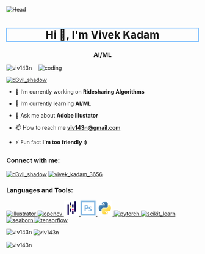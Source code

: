![Head](https://media.geeksforgeeks.org/wp-content/cdn-uploads/20200711122552/Python-Programming-Language.png)
<h1 align="center"h1 style="border:2px solid DodgerBlue;">Hi 👋, I'm Vivek Kadam</h1>
<h3 align="center"> AI/ML </h3>
<img align="right"alt="coding" width="420"src="https://cdn.dribbble.com/users/1162077/screenshots/3848914/programmer.gif">
<p align="left"> <img src="https://komarev.com/ghpvc/?username=viv143n&label=Profile%20views&color=0e75b6&style=flat" alt="viv143n" /> </p>

<p align="left"> <a href="https://twitter.com/d3vil_shadow" target="blank"><img src="https://img.shields.io/twitter/follow/d3vil_shadow?logo=twitter&style=for-the-badge" alt="d3vil_shadow" /></a> </p>

- 🔭 I’m currently working on **Ridesharing Algorithms**

- 🌱 I’m currently learning **AI/ML**

- 💬 Ask me about **Adobe Illustator**

- 📫 How to reach me **viv143n@gmail.com**

- ⚡ Fun fact **I'm too friendly :)**

<h3 align="left">Connect with me:</h3>
<p align="left">
<a href="https://twitter.com/d3vil_shadow" target="blank"><img align="center" src="https://raw.githubusercontent.com/rahuldkjain/github-profile-readme-generator/master/src/images/icons/Social/twitter.svg" alt="d3vil_shadow" height="30" width="40" /></a>
<a href="https://instagram.com/vivek_kadam_3656" target="blank"><img align="center" src="https://raw.githubusercontent.com/rahuldkjain/github-profile-readme-generator/master/src/images/icons/Social/instagram.svg" alt="vivek_kadam_3656" height="30" width="40" /></a>
</p>

<h3 align="left">Languages and Tools:</h3>
<p align="left"> <a href="https://www.adobe.com/in/products/illustrator.html" target="_blank" rel="noreferrer"> <img src="https://www.vectorlogo.zone/logos/adobe_illustrator/adobe_illustrator-icon.svg" alt="illustrator" width="40" height="40"/> </a> <a href="https://opencv.org/" target="_blank" rel="noreferrer"> <img src="https://www.vectorlogo.zone/logos/opencv/opencv-icon.svg" alt="opencv" width="40" height="40"/> </a> <a href="https://pandas.pydata.org/" target="_blank" rel="noreferrer"> <img src="https://raw.githubusercontent.com/devicons/devicon/2ae2a900d2f041da66e950e4d48052658d850630/icons/pandas/pandas-original.svg" alt="pandas" width="40" height="40"/> </a> <a href="https://www.photoshop.com/en" target="_blank" rel="noreferrer"> <img src="https://raw.githubusercontent.com/devicons/devicon/master/icons/photoshop/photoshop-line.svg" alt="photoshop" width="40" height="40"/> </a> <a href="https://www.python.org" target="_blank" rel="noreferrer"> <img src="https://raw.githubusercontent.com/devicons/devicon/master/icons/python/python-original.svg" alt="python" width="40" height="40"/> </a> <a href="https://pytorch.org/" target="_blank" rel="noreferrer"> <img src="https://www.vectorlogo.zone/logos/pytorch/pytorch-icon.svg" alt="pytorch" width="40" height="40"/> </a> <a href="https://scikit-learn.org/" target="_blank" rel="noreferrer"> <img src="https://upload.wikimedia.org/wikipedia/commons/0/05/Scikit_learn_logo_small.svg" alt="scikit_learn" width="40" height="40"/> </a> <a href="https://seaborn.pydata.org/" target="_blank" rel="noreferrer"> <img src="https://seaborn.pydata.org/_images/logo-mark-lightbg.svg" alt="seaborn" width="40" height="40"/> </a> <a href="https://www.tensorflow.org" target="_blank" rel="noreferrer"> <img src="https://www.vectorlogo.zone/logos/tensorflow/tensorflow-icon.svg" alt="tensorflow" width="40" height="40"/> </a> </p>

<p><img align="left" src="https://github-readme-stats.vercel.app/api/top-langs?username=viv143n&show_icons=true&locale=en&layout=compact" alt="viv143n" /></p>

<p>&nbsp;<img align="center" src="https://github-readme-stats.vercel.app/api?username=viv143n&show_icons=true&locale=en" alt="viv143n" /></p>

<p><img align="center" src="https://github-readme-streak-stats.herokuapp.com/?user=viv143n&" alt="viv143n" /></p>

